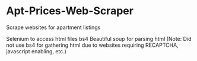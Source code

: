 # Apt-Prices-Web-Scraper
Scrape websites for apartment listings

Selenium to access html files
bs4 Beautiful soup for parsing html
(Note: Did not use bs4 for gathering html due to websites requiring RECAPTCHA, javascript enabling, etc.)
